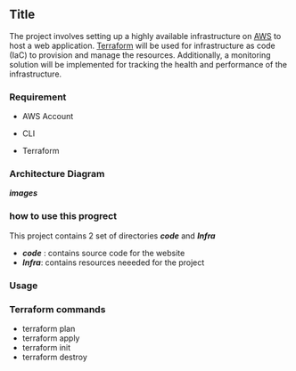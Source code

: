 ## Title
The project involves setting up a highly available infrastructure on [AWS](https://aws.amazon.com/getting-started/cloud-essentials/?nc2=h_ql_le_gs_awsf) to host a web application. [Terraform](https://developer.hashicorp.com/terraform/tutorials/aws-get-started) will be used for infrastructure as code (IaC) to provision and manage the resources. Additionally, a monitoring solution will be implemented for tracking the health and performance of the infrastructure.
 

### Requirement

  - AWS Account

  - CLI

  - Terraform


### Architecture Diagram

***images***

### how to use this progrect

 This project contains 2 set of directories ***code*** and ***Infra***
 - ***code*** : contains source code for the website
 - ***Infra***: contains resources neeeded for the project


 ### Usage
 
 ### Terraform commands

 - terraform plan
 - terraform apply
 - terraform init
 - terraform destroy


 

